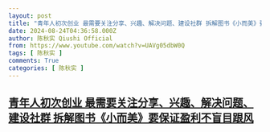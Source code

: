 ```yaml
---
layout: post
title: "青年人初次创业 最需要关注分享、兴趣、解决问题、建设社群 拆解图书《小而美》要保证盈利不盲目跟风"
date: 2024-08-24T04:36:58.000Z
author: 陈秋实 Qiushi Official
from: https://www.youtube.com/watch?v=UAVg05dbW0Q
tags: [ 陈秋实 ]
comments: True
categories: [ 陈秋实 ]
---
```

<!--1724474218000-->
[青年人初次创业 最需要关注分享、兴趣、解决问题、建设社群 拆解图书《小而美》要保证盈利不盲目跟风](https://www.youtube.com/watch?v=UAVg05dbW0Q)
------

<div>

</div>
